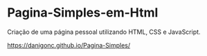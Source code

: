 # Pagina-Simples-em-Html
Criação de uma página pessoal utilizando HTML, CSS e JavaScript.

https://danigonc.github.io/Pagina-Simples/
